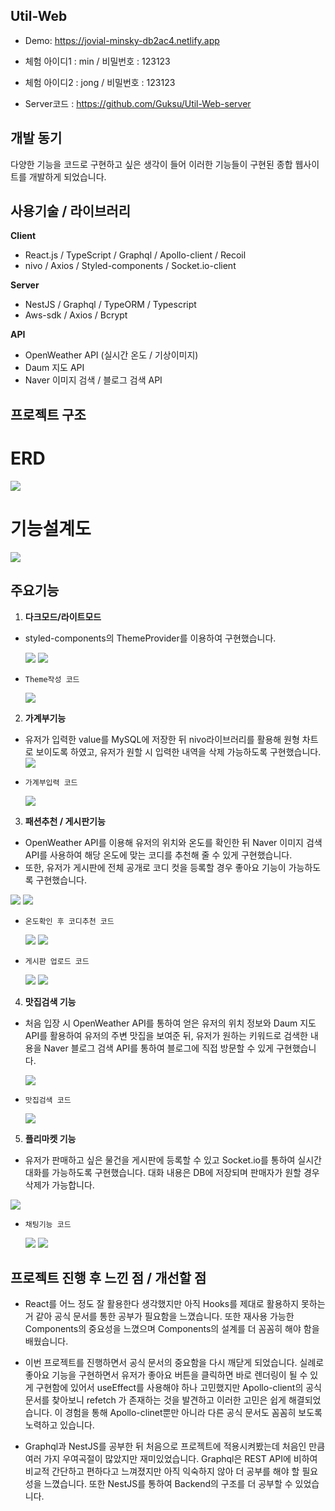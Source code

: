 ## **Util-Web**

- Demo: https://jovial-minsky-db2ac4.netlify.app
- 체험 아이디1 : min / 비밀번호 : 123123
- 체험 아이디2 : jong / 비밀번호 : 123123

- Server코드 : https://github.com/Guksu/Util-Web-server

## **개발 동기**

다양한 기능을 코드로 구현하고 싶은 생각이 들어 이러한 기능들이 구현된 종합 웹사이트를 개발하게 되었습니다.

## **사용기술 / 라이브러리**

**Client**

- React.js / TypeScript / Graphql / Apollo-client / Recoil
- nivo / Axios / Styled-components / Socket.io-client

**Server**

- NestJS / Graphql / TypeORM / Typescript
- Aws-sdk / Axios / Bcrypt

**API**

- OpenWeather API (실시간 온도 / 기상이미지)
- Daum 지도 API
- Naver 이미지 검색 / 블로그 검색 API

## **프로젝트 구조**

# **ERD**

<img src="https://user-images.githubusercontent.com/87972252/150096948-4231039d-444e-44c2-a5ce-bceb2484a639.png" width={80%}>

# **기능설계도**

<img src="https://user-images.githubusercontent.com/87972252/150099426-3d9a5c2e-6325-4966-8ac8-70ed4b99432e.png" width={80%}>

## **주요기능**

1. **다크모드/라이트모드**

- styled-components의 ThemeProvider를 이용하여 구현했습니다.

  <img src="https://user-images.githubusercontent.com/87972252/150284739-98bc0994-f010-4a82-b478-a5a5c63b049a.png" width={50%}>
  <img src="https://user-images.githubusercontent.com/87972252/150284807-f3269523-16eb-4cc4-a099-e0dad6217ba5.png" width={50%}>

- `Theme작성 코드`

  <img src="https://user-images.githubusercontent.com/87972252/150460049-5a4a1569-7301-4724-9e32-3dceb8494647.png" width={50%}>

2. **가계부기능**

- 유저가 입력한 value를 MySQL에 저장한 뒤 nivo라이브러리를 활용해 원형 차트로 보이도록 하였고, 유저가 원할 시 입력한 내역을 삭제 가능하도록 구현했습니다.
  <img src="https://user-images.githubusercontent.com/87972252/150288106-db90bebd-717c-4dc2-89b6-ed1946de140e.png" width={70%}>

- `가계부입력 코드`

  <img src="https://user-images.githubusercontent.com/87972252/150288522-27659d95-f20f-4a5c-b6a2-5ab180423e35.png" width={50%}>

3. **패션추천 / 게시판기능**

- OpenWeather API를 이용해 유저의 위치와 온도를 확인한 뒤 Naver 이미지 검색 API를 사용하여 해당 온도에 맞는 코디를 추천해 줄 수 있게 구현했습니다.
- 또한, 유저가 게시판에 전체 공개로 코디 컷을 등록할 경우 좋아요 기능이 가능하도록 구현했습니다.

 <img src="https://user-images.githubusercontent.com/87972252/150289556-3bc8735b-74e5-442c-ab67-68cff77cb14d.png" width={50%}>
 <img src="https://user-images.githubusercontent.com/87972252/150289616-8277382a-40ec-498e-8ef0-e132124ea25c.png" width={50%}>

- `온도확인 후 코디추천 코드`

  <img src="https://user-images.githubusercontent.com/87972252/150290101-5c8a6165-57cd-44b1-8da0-5b33f1b51239.png" width={50%}>
  <img src="https://user-images.githubusercontent.com/87972252/150290109-5ae4d626-2f83-4f7f-a993-efbdb60312f7.png" width={50%}>

- `게시판 업로드 코드`

  <img src="https://user-images.githubusercontent.com/87972252/150291004-983426e2-ef42-4442-b71b-0090dbd130ba.png" width={50%}>
  <img src="https://user-images.githubusercontent.com/87972252/150291008-03bbfb53-e6af-456f-9404-429aa190a311.png" width={50%}>

4. **맛집검색 기능**

- 처음 입장 시 OpenWeather API를 통하여 얻은 유저의 위치 정보와 Daum 지도 API를 활용하여 유저의 주변 맛집을 보여준 뒤,
  유저가 원하는 키워드로 검색한 내용을 Naver 블로그 검색 API를 통하여 블로그에 직접 방문할 수 있게 구현했습니다.

  <img src="https://user-images.githubusercontent.com/87972252/150291712-6a2230b1-e8e0-412e-b8c1-e7b0af723ec1.png" width={50%}>

- `맛집검색 코드`

  <img src="https://user-images.githubusercontent.com/87972252/150292329-a4290feb-322e-4175-9536-58338fb85189.png" width={50%}>

5. **플리마켓 기능**

- 유저가 판매하고 싶은 물건을 게시판에 등록할 수 있고 Socket.io를 통하여 실시간 대화를 가능하도록 구현했습니다. 대화 내용은 DB에 저장되며 판매자가 원할 경우 삭제가 가능합니다.

 <img src="https://user-images.githubusercontent.com/87972252/150292818-68ad4b8b-e6cb-4398-b038-4114b6fdc00c.png" width={50%}>

- `채팅기능 코드`

  <img src="https://user-images.githubusercontent.com/87972252/150293369-69f24e04-dabe-492b-aea5-03d081516ff6.png" width={50%}>
  <img src="https://user-images.githubusercontent.com/87972252/150293379-ca54b8ec-856b-48bc-ab0a-8fb246656048.png" width={50%}>

## **프로젝트 진행 후 느낀 점 / 개선할 점**

- React를 어느 정도 잘 활용한다 생각했지만 아직 Hooks를 제대로 활용하지 못하는 거 같아 공식 문서를 통한 공부가 필요함을 느꼈습니다. 또한 재사용 가능한 Components의 중요성을 느꼈으며 Components의 설계를 더 꼼꼼히 해야 함을 배웠습니다.

- 이번 프로젝트를 진행하면서 공식 문서의 중요함을 다시 깨닫게 되었습니다. 실례로 좋아요 기능을 구현하면서 유저가 좋아요 버튼을 클릭하면 바로 렌더링이 될 수 있게 구현함에 있어서 useEffect를 사용해야 하나 고민했지만 Apollo-client의 공식 문서를 찾아보니 refetch 가 존재하는 것을 발견하고 이러한 고민은 쉽게 해결되었습니다. 이 경험을 통해 Apollo-clinet뿐만 아니라 다른 공식 문서도 꼼꼼히 보도록 노력하고 있습니다.

- Graphql과 NestJS를 공부한 뒤 처음으로 프로젝트에 적용시켜봤는데 처음인 만큼 여러 가지 우여곡절이 많았지만 재미있었습니다. Graphql은 REST API에 비하여 비교적 간단하고 편하다고 느껴졌지만 아직 익숙하지 않아 더 공부를 해야 할 필요성을 느꼈습니다. 또한 NestJS를 통하여 Backend의 구조를 더 공부할 수 있었습니다.
